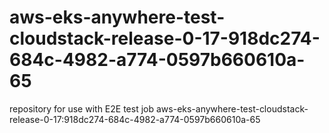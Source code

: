 # aws-eks-anywhere-test-cloudstack-release-0-17-918dc274-684c-4982-a774-0597b660610a-65
repository for use with E2E test job aws-eks-anywhere-test-cloudstack-release-0-17:918dc274-684c-4982-a774-0597b660610a-65
